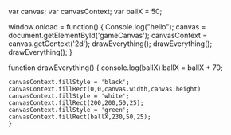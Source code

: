  var canvas;
    var canvasContext;
    var ballX = 50;
    
window.onload = function() {
    Console.log("hello");
    canvas = document.getElementById('gameCanvas');
    canvasContext = canvas.getContext('2d');
    drawEverything();
    drawEverything();
    drawEverything();
    }
    
function drawEverything() {
    console.log(ballX)
    ballX = ballX + 70;
    
    canvasContext.fillStyle = 'black';
    canvasContext.fillRect(0,0,canvas.width,canvas.height)
    canvasContext.fillStyle = 'white';
    canvasContext.fillRect(200,200,50,25);
    canvasContext.fillStyle = 'green';
    canvasContext.fillRect(ballX,230,50,25);  
    }
